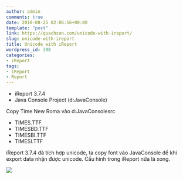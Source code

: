```yaml
---
author: admin
comments: true
date: 2010-08-25 02:06:56+00:00
template: "post"
link: https://quachson.com/unicode-with-ireport/
slug: unicode-with-ireport
title: Unicode with iReport
wordpress_id: 308
categories:
- iReport
tags:
- iReport
- Report
---
```


- iReport 3.7.4
- Java Console Project (d:JavaConsole)

Copy Time New Roma vào d:JavaConsolesrc
+ TIMES.TTF
+ TIMESBD.TTF
+ TIMESBI.TTF
+ TIMESI.TTF

iReport 3.7.4 đã tích hợp unicode, ta copy font vào JavaConsole để khi export data nhận được unicode. Cấu hình trong iReport nữa là xong.

![](http://quachson.files.wordpress.com/2010/08/ireport_text_properties1.png)
